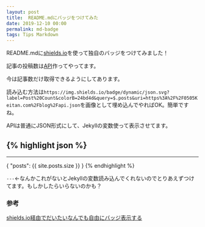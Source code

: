 ```yaml
---
layout: post
title:  README.mdにバッジをつけてみた
date: 2019-12-10 00:00
permalink: md-badge
tags: Tips Markdown
---
```

README.mdに[shields.io](https://shields.io/)を使って独自のバッジをつけてみました！

記事の投稿数は[API](./api.json)作ってやってます。

今は記事数だけ取得できるようにしてあります。

読み込む方法は`https://img.shields.io/badge/dynamic/json.svg?label=Post%20Count&colorB=24bd4d&query=$.posts&uri=https%3A%2F%2F0505Keitan.com%2Fblog%2Fapi.json`を画像として埋め込んでやればOK。簡単ですね。

APIは普通にJSON形式にして、Jekyllの変数使って表示させてます。

{% highlight json %}
---
---
{
    "posts": {{ site.posts.size }}
}
{% endhighlight %}

`---`←なんかこれがないとJekyllの変数読み込んでくれないのでとりあえずつけてます。もしかしたらいらないのかも？

### 参考
[shields.io経由でだいたいなんでも自由にバッジ表示する](https://qiita.com/ymtszw/items/77d1d6bbe0687848470b)